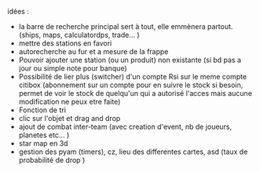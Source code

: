 idées :

- la barre de recherche principal sert à tout, elle emmènera partout. (ships, maps, calculatordps, trade... ) 
- mettre des stations en favori
- autorecherche au fur et a mesure de la frappe
- Pouvoir ajouter une station (ou un produit) non existante (si bd pas a jour ou simple note pour banque)
- Possibilité de lier plus (switcher) d'un compte Rsi sur le meme compte citibox
  (abonnement sur un compte pour en suivre le stock si besoin, permet de voir le stock de quelqu'un qui a autorisé l'acces mais aucune modification ne peux etre faite)
- Fonction de tri
- clic sur l'objet et drag and drop 
- ajout de combat inter-team (avec creation d'event, nb de joueurs, planetes etc... )
- star map en 3d
- gestion des pyam (timers), cz, lieu des differentes cartes, asd (taux de probabilité de drop ) 